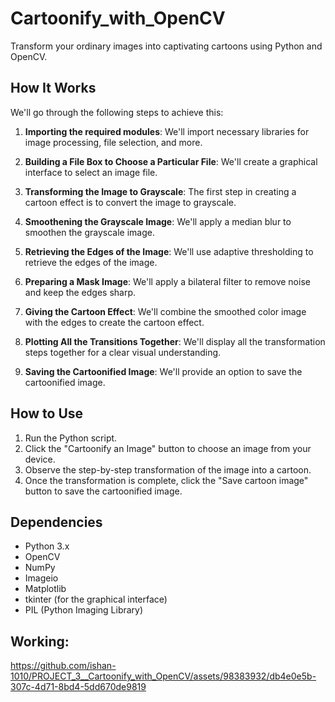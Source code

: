 # Cartoonify_with_OpenCV
Transform your ordinary images into captivating cartoons using Python and OpenCV.

## How It Works

We'll go through the following steps to achieve this:

1. **Importing the required modules**: We'll import necessary libraries for image processing, file selection, and more.

2. **Building a File Box to Choose a Particular File**: We'll create a graphical interface to select an image file.

3. **Transforming the Image to Grayscale**: The first step in creating a cartoon effect is to convert the image to grayscale.

4. **Smoothening the Grayscale Image**: We'll apply a median blur to smoothen the grayscale image.

5. **Retrieving the Edges of the Image**: We'll use adaptive thresholding to retrieve the edges of the image.

6. **Preparing a Mask Image**: We'll apply a bilateral filter to remove noise and keep the edges sharp.

7. **Giving the Cartoon Effect**: We'll combine the smoothed color image with the edges to create the cartoon effect.

8. **Plotting All the Transitions Together**: We'll display all the transformation steps together for a clear visual understanding.

9. **Saving the Cartoonified Image**: We'll provide an option to save the cartoonified image.

## How to Use

1. Run the Python script.
2. Click the "Cartoonify an Image" button to choose an image from your device.
3. Observe the step-by-step transformation of the image into a cartoon.
4. Once the transformation is complete, click the "Save cartoon image" button to save the cartoonified image.

## Dependencies

- Python 3.x
- OpenCV
- NumPy
- Imageio
- Matplotlib
- tkinter (for the graphical interface)
- PIL (Python Imaging Library)

## Working:
https://github.com/ishan-1010/PROJECT_3__Cartoonify_with_OpenCV/assets/98383932/db4e0e5b-307c-4d71-8bd4-5dd670de9819
